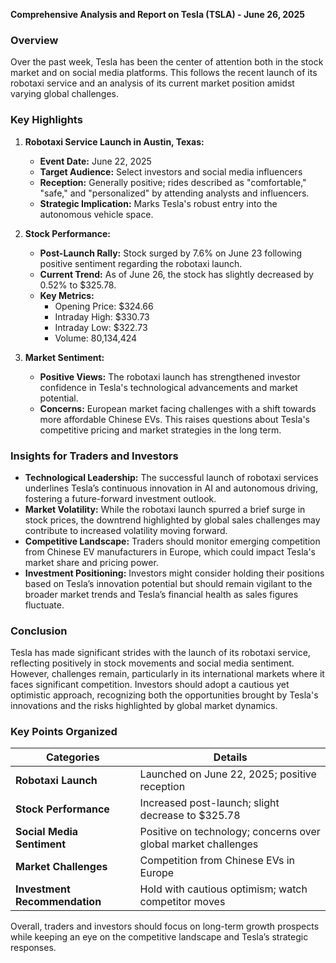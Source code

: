 **Comprehensive Analysis and Report on Tesla (TSLA) - June 26, 2025**

### Overview

Over the past week, Tesla has been the center of attention both in the stock market and on social media platforms. This follows the recent launch of its robotaxi service and an analysis of its current market position amidst varying global challenges.

### Key Highlights

1. **Robotaxi Service Launch in Austin, Texas:**
   - **Event Date:** June 22, 2025
   - **Target Audience:** Select investors and social media influencers
   - **Reception:** Generally positive; rides described as "comfortable," "safe," and "personalized" by attending analysts and influencers.
   - **Strategic Implication:** Marks Tesla's robust entry into the autonomous vehicle space.

2. **Stock Performance:**
   - **Post-Launch Rally:** Stock surged by 7.6% on June 23 following positive sentiment regarding the robotaxi launch.
   - **Current Trend:** As of June 26, the stock has slightly decreased by 0.52% to $325.78.
   - **Key Metrics:** 
     - Opening Price: $324.66
     - Intraday High: $330.73
     - Intraday Low: $322.73
     - Volume: 80,134,424

3. **Market Sentiment:**
   - **Positive Views:** The robotaxi launch has strengthened investor confidence in Tesla's technological advancements and market potential.
   - **Concerns:** European market facing challenges with a shift towards more affordable Chinese EVs. This raises questions about Tesla's competitive pricing and market strategies in the long term.

### Insights for Traders and Investors

- **Technological Leadership:** The successful launch of robotaxi services underlines Tesla’s continuous innovation in AI and autonomous driving, fostering a future-forward investment outlook.
- **Market Volatility:** While the robotaxi launch spurred a brief surge in stock prices, the downtrend highlighted by global sales challenges may contribute to increased volatility moving forward.
- **Competitive Landscape:** Traders should monitor emerging competition from Chinese EV manufacturers in Europe, which could impact Tesla's market share and pricing power.
- **Investment Positioning:** Investors might consider holding their positions based on Tesla’s innovation potential but should remain vigilant to the broader market trends and Tesla’s financial health as sales figures fluctuate.

### Conclusion

Tesla has made significant strides with the launch of its robotaxi service, reflecting positively in stock movements and social media sentiment. However, challenges remain, particularly in its international markets where it faces significant competition. Investors should adopt a cautious yet optimistic approach, recognizing both the opportunities brought by Tesla's innovations and the risks highlighted by global market dynamics.

### Key Points Organized

| Categories                   | Details                                                         |
|------------------------------|-----------------------------------------------------------------|
| **Robotaxi Launch**          | Launched on June 22, 2025; positive reception                   |
| **Stock Performance**        | Increased post-launch; slight decrease to $325.78               |
| **Social Media Sentiment**   | Positive on technology; concerns over global market challenges  |
| **Market Challenges**        | Competition from Chinese EVs in Europe                         |
| **Investment Recommendation**| Hold with cautious optimism; watch competitor moves             |

Overall, traders and investors should focus on long-term growth prospects while keeping an eye on the competitive landscape and Tesla’s strategic responses.